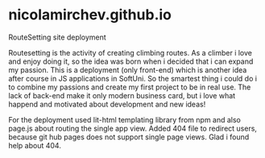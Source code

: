 # nicolamirchev.github.io
RouteSetting site deployment

Routesetting is the activity of creating climbing routes. As a climber i love and enjoy doing it, so the idea was born when i decided that i can expand my passion. 
This is a deployment (only front-end) which is another idea after course in JS applications in SoftUni. So the smartest thing i could do i to combine my passions and
create my first project to be in real use. The lack of back-end make it only modern business card, but i love what happend and motivated about development and new 
ideas! 

For the deployment used lit-html templating library from npm and also page.js about routing the single app view. 
Added 404 file to redirect users, because git hub pages does not support single page views. Glad i found help about 404.
